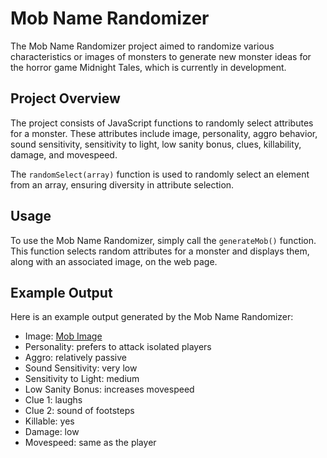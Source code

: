 # Mob Name Randomizer

The Mob Name Randomizer project aimed to randomize various characteristics or images of monsters to generate new monster ideas for the horror game Midnight Tales, which is currently in development.

## Project Overview

The project consists of JavaScript functions to randomly select attributes for a monster. These attributes include image, personality, aggro behavior, sound sensitivity, sensitivity to light, low sanity bonus, clues, killability, damage, and movespeed.

The `randomSelect(array)` function is used to randomly select an element from an array, ensuring diversity in attribute selection.

## Usage

To use the Mob Name Randomizer, simply call the `generateMob()` function. This function selects random attributes for a monster and displays them, along with an associated image, on the web page.

## Example Output

Here is an example output generated by the Mob Name Randomizer:

- Image: [Mob Image](assets/deer.png)
- Personality: prefers to attack isolated players
- Aggro: relatively passive
- Sound Sensitivity: very low
- Sensitivity to Light: medium
- Low Sanity Bonus: increases movespeed
- Clue 1: laughs
- Clue 2: sound of footsteps
- Killable: yes
- Damage: low
- Movespeed: same as the player


